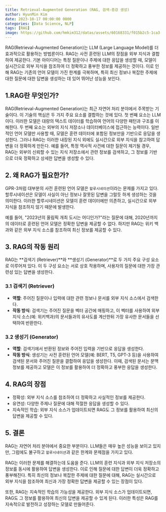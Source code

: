 ```yaml
---
title: Retrieval-Augmented Generation (RAG, 검색-증강 생성)
author: HyunMin Kim
date: 2023-10-17 00:00:00 0000
categories: [Data Science, NLP]
tags: [RAG]
image: https://github.com/hmkim312/datas/assets/60168331/f015b2c5-1ca3-4a1b-bea3-10156174d1bd
---
```


RAG(Retrieval-Augmented Generation)는 LLM (Large Language Model)를 더 효과적으로 활용하는 방법론이다. RAG는 사전 훈련된 LLM의 장점을 외부 지식과 결합하여 제공한다. 기본 아이디어는 특정 질문이나 주제에 대한 응답을 생성할 때, 모델이 실시간으로 외부 지식을 참조하여 더 정확하고 풍부한 정보를 제공하는 것이다. 이로 인해 RAG는 기존의 언어 모델이 가진 한계를 극복하며, 특히 최신 정보나 복잡한 주제에 대한 질문에 대한 답변을 생성하는 데 있어 뛰어난 성능을 보인다.

## 1.RAG란 무엇인가?
RAG(Retrieval-Augmented Generation)는 최근 자연어 처리 분야에서 주목받는 기술이다. 이 기술의 핵심은 두 가지 주요 요소를 결합하는 것에 있다. 첫 번째 요소는 LLM이다. 이러한 모델은 대량의 텍스트 데이터를 학습하여 언어의 다양한 패턴과 구조를 이해한다. 두 번째 요소는 외부의 지식 저장소나 데이터베이스에 접근하는 능력이다.
일반적인 언어 모델만 사용할 때, 모델은 훈련 데이터에 포함된 정보만을 기반으로 응답을 생성한다. 그러나 RAG는 이러한 내장된 지식 외에도 실시간으로 외부 지식을 참고하여 답변을 더 정확하게 만든다. 예를 들어, 특정 역사적 사건에 대한 질문이 제기될 경우, RAG는 외부의 신뢰할 수 있는 지식 저장소에서 관련 정보를 검색하고, 그 정보를 기반으로 더욱 정확하고 상세한 답변을 생성할 수 있다.

## 2. 왜 RAG가 필요한가?
GPR-3처럼 대부분의 사전 훈련된 언어 모델은 `할루시네이션`이라는 문제를 가지고 있다. 할루시네이션은 모델이 사실이 아닌 정보나 잘못된 답변을 그럴듯 하게 생성하는 것을 의미한다. 이러한 할루시네이션은 모델이 훈련 데이터에만 의존하고, 실시간으로 외부 지식을 참조하지 않기 때문에 발생한다.

예를 들어, "2023년의 올림픽 개최 도시는 어디인가?"라는 질문에 대해, 2020년까지의 데이터로 훈련된 언어 모델은 정확한 답변을 제공할 수 없다. 하지만 RAG는 위키 백과와 같은 외부 지식 소스를 참조하여 최신 정보를 제공할 수 있다.

## 3. RAG의 작동 원리
RAG는 **검색기 (Retriever)**와 **생성기 (Generator)**로 두 가지 주요 구성 요소로 이루어져 있다. 이 두 구성 요소는 서로 상호 작용하며, 사용자의 질문에 대한 가장 관련성 있는 답변을 생성한다.

### 3.1 검색기 (Retriever)
- **역할**: 주어진 질문이나 입력에 대한 관련 정보나 문서를 외부 지식 소스에서 검색한다.
- **작동 방식**: 검색기는 주어진 질문을 벡터 공간에 매핑하고, 이 벡터를 사용하여 외부 지식 소스(예: 위키백과)의 문서들과의 유사도를 계산한뒤 가장 유사한 문서들을 선택하여 반환한다.

### 3.2 생성기 (Generator)
- **역할**: 검색기에서 반환된 정보와 주어진 입력을 기반으로 응답을 생성한다.
- **작동 방식**: 생성기는 사전 훈련된 언어 모델(예: BERT, T5, GPT-3 등)을 사용하여 검색된 문서와 주어진 질문을 결합하여 응답을 생성한다. 이때, 검색된 문서는 문맥 정보를 제공하고 모델은 이 정보를 활용하여 더 정확하고 풍부한 응답을 생성한다.

## 4. RAG의 장점
- 정확성: 외부 지식 소스를 참조하여 더 정확하고 사실적인 정보를 제공한다.
- 유연성: 다양한 주제나 질문에 대해 적절한 응답을 생성할 수 있다.
- 지속적인 학습: 외부 지식 소스가 업데이트되면 RAG도 그 정보를 활용하여 최신의 답변을 제공할 수 있다.

## 5. 결론
RAG는 자연어 처리 분야에서 중요한 부분이다. LLM들은 매우 높은 성능을 보이고 있지만, 그럼에도 불구하고 `할루시네이션`과 같은 한계와 문제점을 가지고 있다. 

RAG는 이러한 문제를 해결하는데 도움을 준다. LLM의 훈련 지식과 외부 지식 저장소의 정보를 동시에 활용하여 답변을 생성한다. 이로 인해 질문에 대한 답변이 더욱 정확하고 풍부해진다. 특히 최신의 정보나 복잡한 주제에 대한 질문에 대해, RAG는 실시간으로 외부 지식을 참조하여 최신과 가장 정확한 답변을 제공할 수 있는 장점이 있다.

또한, RAG는 지속적인 학습의 가능성을 제공한다. 외부 지식 소스가 업데이트되면, RAG도 그 정보를 활용하여 최신의 답변을 제공할 수 있게 된다. 이러한 특성은 RAG를 지속적으로 발전하고 성장하는 모델로 만들어준다.